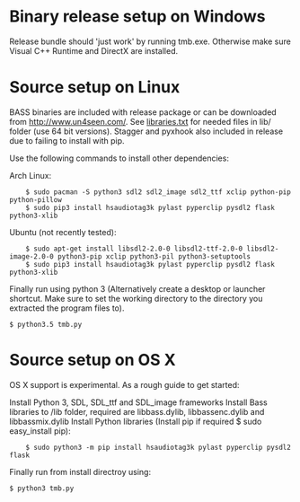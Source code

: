 # Binary release setup on Windows

Release bundle should 'just work' by running tmb.exe. Otherwise make sure Visual C++ Runtime and DirectX are installed.

# Source setup on Linux

BASS binaries are included with release package or can be downloaded from http://www.un4seen.com/. See [libraries.txt](libraries.txt) for needed files in lib/ folder (use 64 bit versions). Stagger and pyxhook also included in release due to failing to install with pip.

Use the following commands to install other dependencies:

Arch Linux:

        $ sudo pacman -S python3 sdl2 sdl2_image sdl2_ttf xclip python-pip python-pillow
        $ sudo pip3 install hsaudiotag3k pylast pyperclip pysdl2 flask python3-xlib

Ubuntu (not recently tested):

        $ sudo apt-get install libsdl2-2.0-0 libsdl2-ttf-2.0-0 libsdl2-image-2.0-0 python3-pip xclip python3-pil python3-setuptools
        $ sudo pip3 install hsaudiotag3k pylast pyperclip pysdl2 flask python3-xlib



Finally run using python 3 (Alternatively create a desktop or launcher shortcut. Make sure to set the working directory to the directory you extracted the program files to).

    $ python3.5 tmb.py

# Source setup on OS X

OS X support is experimental. As a rough guide to get started: 

Install Python 3, SDL, SDL_ttf and SDL_image frameworks
Install Bass libraries to /lib folder, required are libbass.dylib, libbassenc.dylib and libbassmix.dylib
Install Python libraries (Install pip if required $ sudo easy_install pip):

        $ sudo python3 -m pip install hsaudiotag3k pylast pyperclip pysdl2 flask

Finally run from install directroy using:

	$ python3 tmb.py